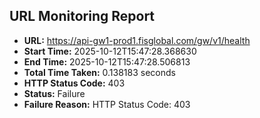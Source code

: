 ## URL Monitoring Report

- **URL:** https://api-gw1-prod1.fisglobal.com/gw/v1/health
- **Start Time:** 2025-10-12T15:47:28.368630
- **End Time:** 2025-10-12T15:47:28.506813
- **Total Time Taken:** 0.138183 seconds
- **HTTP Status Code:** 403
- **Status:** Failure
- **Failure Reason:** HTTP Status Code: 403
